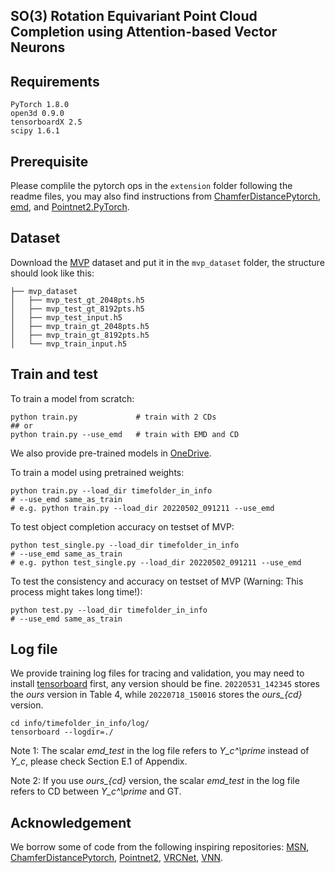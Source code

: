 ## SO(3) Rotation Equivariant Point Cloud Completion using Attention-based Vector Neurons

## Requirements
```
PyTorch 1.8.0
open3d 0.9.0
tensorboardX 2.5
scipy 1.6.1
```

## Prerequisite
Please complile the pytorch ops in the `extension` folder following the readme files, you may also find instructions from [ChamferDistancePytorch](https://github.com/ThibaultGROUEIX/ChamferDistancePytorch), [emd](https://github.com/Colin97/MSN-Point-Cloud-Completion), and [Pointnet2.PyTorch](https://github.com/sshaoshuai/Pointnet2.PyTorch).

## Dataset
Download the [MVP](https://github.com/paul007pl/VRCNet) dataset and put it in the `mvp_dataset` folder, the structure should look like this:

```
├── mvp_dataset
│   ├── mvp_test_gt_2048pts.h5
│   ├── mvp_test_gt_8192pts.h5
│   ├── mvp_test_input.h5
│   ├── mvp_train_gt_2048pts.h5
│   ├── mvp_train_gt_8192pts.h5
│   └── mvp_train_input.h5
```

## Train and test
To train a model from scratch:
```
python train.py             # train with 2 CDs
## or
python train.py --use_emd   # train with EMD and CD
```
We also provide pre-trained models in [OneDrive](https://1drv.ms/u/s!Alw54L07Zz1ugmqM-4vRMeS8-zzf?e=5AgLPU).

To train a model using pretrained weights:
```
python train.py --load_dir timefolder_in_info
# --use_emd same_as_train
# e.g. python train.py --load_dir 20220502_091211 --use_emd
```

To test object completion accuracy on testset of MVP:
```
python test_single.py --load_dir timefolder_in_info
# --use_emd same_as_train
# e.g. python test_single.py --load_dir 20220502_091211 --use_emd
```

To test the consistency and accuracy on testset of MVP (Warning: This process might takes long time!):
```
python test.py --load_dir timefolder_in_info
# --use_emd same_as_train
```

## Log file
We provide training log files for tracing and validation, you may need to install [tensorboard](https://www.tensorflow.org/tensorboard/get_started) first, any version should be fine. ```20220531_142345``` stores the *ours* version in Table 4, while ```20220718_150016``` stores the *ours_{cd}* version.
```
cd info/timefolder_in_info/log/
tensorboard --logdir=./
```

Note 1: The scalar *emd_test* in the log file refers to *Y_c^\prime* instead of *Y_c*, please check Section E.1 of Appendix.

Note 2: If you use *ours_{cd}* version, the scalar *emd_test* in the log file refers to CD between *Y_c^\prime* and GT.

## Acknowledgement
We borrow some of code from the following inspiring repositories:
[MSN](https://github.com/Colin97/MSN-Point-Cloud-Completion), 
[ChamferDistancePytorch](https://github.com/ThibaultGROUEIX/ChamferDistancePytorch), 
[Pointnet2](https://github.com/sshaoshuai/Pointnet2.PyTorch), 
[VRCNet](https://github.com/paul007pl/VRCNet), 
[VNN](https://github.com/FlyingGiraffe/vnn).

